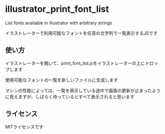 # illustrator_print_font_list
List fonts available in illustrator with arbitrary strings

イラストレーターで利用可能なフォントを任意の文字列で一覧表示するJSです

## 使い方

イラストレーターを開いて、print_font_list.jsをイラストレーターの上にドロップします

使用可能なフォントの一覧を新しいファイルに生成します

マシンの性能によっては、一覧を表示している途中で画面の更新が止まったように見えますが、しばらく待っているとすべて表示されると思います

## ライセンス

MITライセンスです

